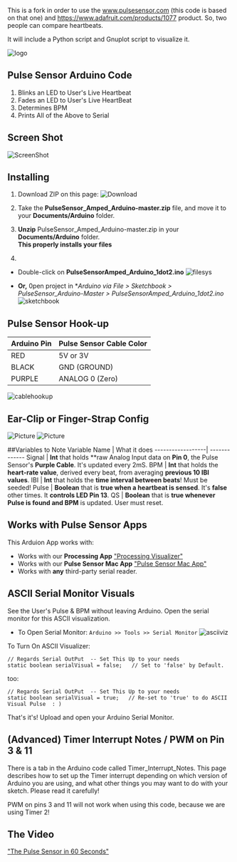 This is a fork in order to use the www.pulsesensor.com (this code is based on
that one) and https://www.adafruit.com/products/1077 product.
So, two people can compare heartbeats.

It will include a Python script and Gnuplot script to visualize it.

![logo](https://avatars0.githubusercontent.com/u/7002937?v=3&s=200)

## Pulse Sensor Arduino Code
1. Blinks an LED to User's Live Heartbeat   
2. Fades an LED to User's Live HeartBeat
3. Determines BPM
4. Prints All of the Above to Serial

## Screen Shot
![ScreenShot](https://github.com/WorldFamousElectronics/PulseSensor_Amped_Arduino/blob/master/pics/ScreenCapArduino.png) 


## Installing
1. Download ZIP on this page: 
![Download](https://github.com/WorldFamousElectronics/PulseSensor_Amped_Arduino/blob/master/pics/download.png)
2. Take the **PulseSensor_Amped_Arduino-master.zip** file, and move it to your **Documents/Arduino** folder.
3. **Unzip** PulseSensor_Amped_Arduino-master.zip in your **Documents/Arduino** folder.  
**This properly installs your files**

4.  
  * Double-click on **PulseSensorAmped_Arduino_1dot2.ino** ![filesys](https://github.com/WorldFamousElectronics/PulseSensor_Amped_Arduino/blob/master/pics/filesys.png)

  *  **Or,** 0pen project in **Arduino via *File > Sketchbook > PulseSensor_Arduino-Master > PulseSensorAmped_Arduino_1dot2.ino**
 ![sketchbook](https://github.com/WorldFamousElectronics/PulseSensor_Amped_Arduino/blob/master/pics/ArduinoSketch.png)


## Pulse Sensor Hook-up
Arduino Pin   | Pulse Sensor Cable Color
------------- | -------------
RED           | 5V or 3V   
BLACK         | GND (GROUND)
PURPLE        | ANALOG 0 (Zero)

![cablehookup](https://github.com/WorldFamousElectronics/PulseSensor_Amped_Arduino/blob/master/pics/cablehookup.png)


## Ear-Clip or Finger-Strap Config
![Picture](https://github.com/WorldFamousElectronics/PulseSensor_Amped_Processing_Visualizer/blob/master/EarClip.png)
![Picture](https://github.com/WorldFamousElectronics/PulseSensor_Amped_Processing_Visualizer/blob/master/FingerStrap.png)


##Variables to Note
Variable Name     | What it does
------------------| -------------
Signal            | **Int** that holds **raw Analog Input data on **Pin 0**, the Pulse Sensor's **Purple Cable**. It's updated every 2mS.
BPM               | **Int** that holds the **heart-rate value**, derived every beat, from averaging **previous 10 IBI values**. 
IBI               | **Int** that holds the **time interval between beats**! Must be seeded! 
Pulse             | **Boolean** that is **true when a heartbeat is sensed**. It's **false** other times.  It **controls LED Pin 13**.
QS                | **Boolean** that is **true whenever Pulse is found and BPM** is updated. User must reset. 


## Works with Pulse Sensor Apps
This Arduion App works with:
* Works with our **Processing App** <a href="https://github.com/WorldFamousElectronics/PulseSensor_Amped_Processing_Visualizer"> "Processing Visualizer"</a>
*  Works with our **Pulse Sensor Mac App** <a href="https://itunes.apple.com/us/app/pulse-sensor/id974284569?ls=1&mt=12"> "Pulse Sensor Mac App"</a>
* Works with **any** third-party serial reader.



## ASCII Serial Monitor Visuals 
See the User's Pulse & BPM without leaving Arduino.  Open the serial monitor for this ASCII visualization.
* To Open Serial Monitor: `Arduino >> Tools >> Serial Monitor`
![asciiviz](https://github.com/WorldFamousElectronics/PulseSensor_Amped_Arduino/blob/master/pics/asciiviz.png)

To Turn On ASCII Visualizer:

```
// Regards Serial OutPut  -- Set This Up to your needs
static boolean serialVisual = false;   // Set to 'false' by Default. 

```
too:
```
// Regards Serial OutPut  -- Set This Up to your needs
static boolean serialVisual = true;   // Re-set to 'true' to do ASCII Visual Pulse  : ) 

```
That's it's!   Upload and open your Arduino Serial Monitor. 



## (Advanced) Timer Interrupt Notes / PWM on Pin 3 & 11
There is a tab in the Arduino code called Timer_Interrupt_Notes. This page describes how to set up the Timer interrupt depending on which version of Arduino you are using, and what other things you may want to do with your sketch. Please read it carefully!

PWM on pins 3 and 11 will not work when using this code, because we are using Timer 2!


## The Video
<a href="https://vimeo.com/123008578"> "The Pulse Sensor in 60 Seconds"</a>
